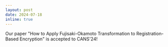 ```yaml
---
layout: post
date: 2024-07-18
inline: true
---
```


Our paper "How to Apply Fujisaki-Okamoto Transformation to Registration-Based Encryption" is accepted to CANS'24! <!--See the full paper [here](https://eprint.iacr.org/20xx/xxx.pdf)-->
